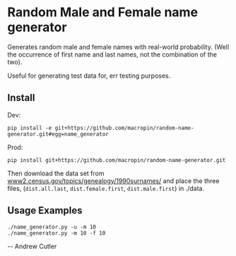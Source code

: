 # Random Male and Female name generator

Generates random male and female names with real-world probability. (Well the occurrence of first name and last names, not the combination of the two).

Useful for generating test data for, err testing purposes.

## Install

Dev:

    pip install -e git+https://github.com/macropin/random-name-generator.git#egg=name_generator

Prod:

    pip install git+https://github.com/macropin/random-name-generator.git

Then download the data set from [www2.census.gov/topics/genealogy/1990surnames/](https://www2.census.gov/topics/genealogy/1990surnames/) and place the three files, (`dist.all.last`, `dist.female.first`, `dist.male.first`) in ./data.

## Usage Examples

    ./name_generator.py -u -m 10
    ./name_generator.py -m 10 -f 10

-- Andrew Cutler
